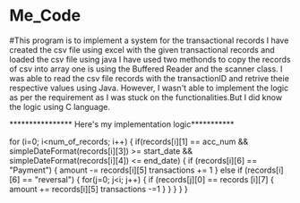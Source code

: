 # Me_Code
#This program is to implement a system for the transactional records
I have created the csv file using excel with the given transactional records  and loaded the csv file using java 
I have used two methonds to copy the records of csv into array one is using the Buffered Reader and the scanner class.
I was able to read the csv file records with the transactionID and retrive theie respective values using Java. However, I wasn't able to implement the logic as per the requirement as I was stuck on the functionalities.But I did know the logic using C  language.

**************** Here's my implementation logic***********

for (i=0; i<num_of_records; i++)
{
	if(records[i][1] == acc_num && simpleDateFormat(records[i][3]) >= start_date && simpleDateFormat(records[i][4]) <= end_date)
	{
		if (records[i][6] == "Payment")
		{
			amount -= records[i][5]
			transactions += 1
		}
		else if (records[i][6] == "reversal")
		{
			for(j=0; j<i; j++)
			{
				if (records[j][0] == records [i][7]
				{
					amount += records[i][5]
					transactions -=1
				}
			}
		}
	}
}
